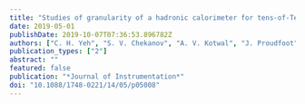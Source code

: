 ```yaml
---
title: "Studies of granularity of a hadronic calorimeter for tens-of-TeV jets at a 100 TeV pp collider"
date: 2019-05-01
publishDate: 2019-10-07T07:36:53.896782Z
authors: ["C. H. Yeh", "S. V. Chekanov", "A. V. Kotwal", "J. Proudfoot", "S. Sen", "N. V. Tran", "S. S. Yu"]
publication_types: ["2"]
abstract: ""
featured: false
publication: "*Journal of Instrumentation*"
doi: "10.1088/1748-0221/14/05/p05008"
---
```


